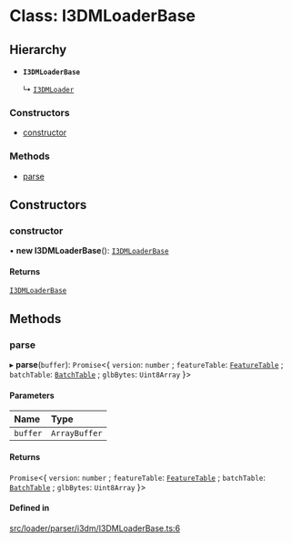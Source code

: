 # Class: I3DMLoaderBase

## Hierarchy

- **`I3DMLoaderBase`**

  ↳ [`I3DMLoader`](I3DMLoader.md)

### Constructors

- [constructor](I3DMLoaderBase.md#constructor)

### Methods

- [parse](I3DMLoaderBase.md#parse)

## Constructors

### constructor

• **new I3DMLoaderBase**(): [`I3DMLoaderBase`](I3DMLoaderBase.md)

#### Returns

[`I3DMLoaderBase`](I3DMLoaderBase.md)

## Methods

### parse

▸ **parse**(`buffer`): `Promise`\<\{ `version`: `number` ; `featureTable`: [`FeatureTable`](FeatureTable.md) ; `batchTable`: [`BatchTable`](BatchTable.md) ; `glbBytes`: `Uint8Array`  }\>

#### Parameters

| Name | Type |
| :------ | :------ |
| `buffer` | `ArrayBuffer` |

#### Returns

`Promise`\<\{ `version`: `number` ; `featureTable`: [`FeatureTable`](FeatureTable.md) ; `batchTable`: [`BatchTable`](BatchTable.md) ; `glbBytes`: `Uint8Array`  }\>

#### Defined in

[src/loader/parser/i3dm/I3DMLoaderBase.ts:6](https://github.com/Orillusion/orillusion/blob/main/src/loader/parser/i3dm/I3DMLoaderBase.ts#L6)
